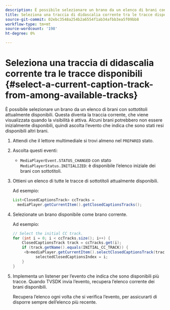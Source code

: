 ```yaml
---
description: È possibile selezionare un brano da un elenco di brani con sottotitoli attualmente disponibili. Questa diventa la traccia corrente, che viene visualizzata quando la visibilità è attiva. Alcuni brani potrebbero non essere inizialmente disponibili, quindi ascolta l’evento che indica che sono stati resi disponibili altri brani.
title: Seleziona una traccia di didascalia corrente tra le tracce disponibili
source-git-commit: 02ebc3548a254b2a6554f1ab34afbb3ea5f09bb8
workflow-type: tm+mt
source-wordcount: '198'
ht-degree: 0%

---
```


# Seleziona una traccia di didascalia corrente tra le tracce disponibili {#select-a-current-caption-track-from-among-available-tracks}

È possibile selezionare un brano da un elenco di brani con sottotitoli attualmente disponibili. Questa diventa la traccia corrente, che viene visualizzata quando la visibilità è attiva. Alcuni brani potrebbero non essere inizialmente disponibili, quindi ascolta l’evento che indica che sono stati resi disponibili altri brani.

1. Attendi che il lettore multimediale si trovi almeno nel `PREPARED` stato.
1. Ascolta questi eventi:

   * `MediaPlayerEvent.STATUS_CHANGED` con stato `MediaPlayerStatus.INITIALIZED`: è disponibile l’elenco iniziale dei brani con sottotitoli.

1. Ottieni un elenco di tutte le tracce di sottotitoli attualmente disponibili.

   Ad esempio:

   ```java
   List<ClosedCaptionsTrack> ccTracks = 
     mediaPlayer.getCurrentItem().getClosedCaptionsTracks();
   ```

1. Selezionate un brano disponibile come brano corrente.

   Ad esempio:

   ```java
   // Select the initial CC track. 
   for (int i = 0; i < ccTracks.size(); i++) { 
       ClosedCaptionsTrack track = ccTracks.get(i); 
       if (track.getName().equals(INITIAL_CC_TRACK)) {
        <b>mediaPlayer.getCurrentItem().selectClosedCaptionsTrack(track);</b> 
             selectedClosedCaptionsIndex = i; 
       } 
   }
   ```

1. Implementa un listener per l’evento che indica che sono disponibili più tracce. Quando TVSDK invia l’evento, recupera l’elenco corrente dei brani disponibili.

   Recupera l’elenco ogni volta che si verifica l’evento, per assicurarti di disporre sempre dell’elenco più recente.
